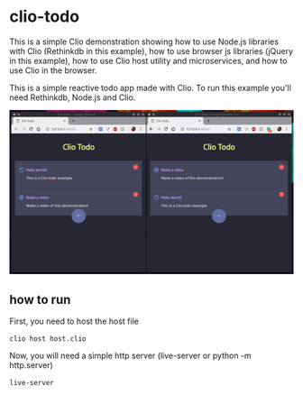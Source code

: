 # clio-todo

This is a simple Clio demonstration showing how to use Node.js libraries with Clio (Rethinkdb in this example), how to use browser js libraries (jQuery in this example), how to use Clio host utility and microservices, and how to use Clio in the browser.

This is a simple reactive todo app made with Clio. To run this example you'll need Rethinkdb, Node.js and Clio.

![](demo.gif)

## how to run

First, you need to host the host file
```
clio host host.clio
```
  
Now, you will need a simple http server (live-server or python -m http.server)
```
live-server
```
